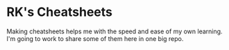 # RK's Cheatsheets

Making cheatsheets helps me with the speed and ease of my own learning. I'm going to work to share some of them here in one big repo. 
